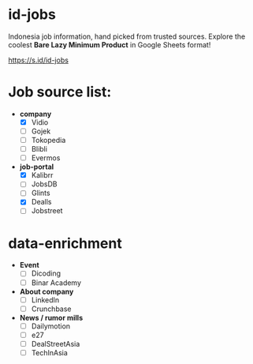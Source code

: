 # id-jobs
Indonesia job information, hand picked from trusted sources.
Explore the coolest **Bare Lazy Minimum Product** in Google Sheets format! 

https://s.id/id-jobs

# Job source list:
- **company**
	- [X] Vidio
	- [ ] Gojek
	- [ ] Tokopedia
	- [ ] Blibli
	- [ ] Evermos

- **job-portal**
	- [X] Kalibrr
	- [ ] JobsDB
	- [ ] Glints
	- [X] Dealls
	- [ ] Jobstreet

# data-enrichment
- **Event**
	- [ ] Dicoding
	- [ ] Binar Academy
- **About company**
	- [ ] LinkedIn
	- [ ] Crunchbase
- **News / rumor mills**
	-  [ ] Dailymotion
	-  [ ] e27
	-  [ ] DealStreetAsia
	-  [ ] TechInAsia
